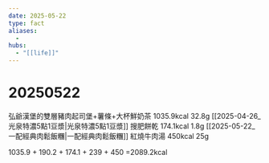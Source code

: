 ```yaml
---
date: 2025-05-22
type: fact
aliases:
  -
hubs:
  - "[[life]]"
---
```


# 20250522

弘爺漢堡的雙層豬肉起司堡+薯條+大杯鮮奶茶 1035.9kcal 32.8g
[[2025-04-26_光泉特濃5點1豆漿|光泉特濃5點1豆漿]]
搜肥餅乾 174.1kcal 1.8g
[[2025-05-22_一配經典肉鬆飯糰|一配經典肉鬆飯糰]]
紅燒牛肉湯 450kcal 25g

1035.9 + 190.2 + 174.1 + 239 + 450
=2089.2kcal
